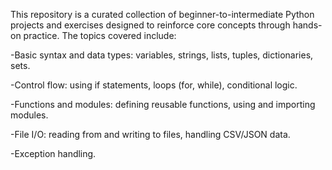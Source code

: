 This repository is a curated collection of beginner-to-intermediate Python projects and exercises designed to reinforce core concepts through hands-on practice. The topics covered include:

-Basic syntax and data types: variables, strings, lists, tuples, dictionaries, sets.

-Control flow: using if statements, loops (for, while), conditional logic.

-Functions and modules: defining reusable functions, using and importing modules.

-File I/O: reading from and writing to files, handling CSV/JSON data.

-Exception handling.
